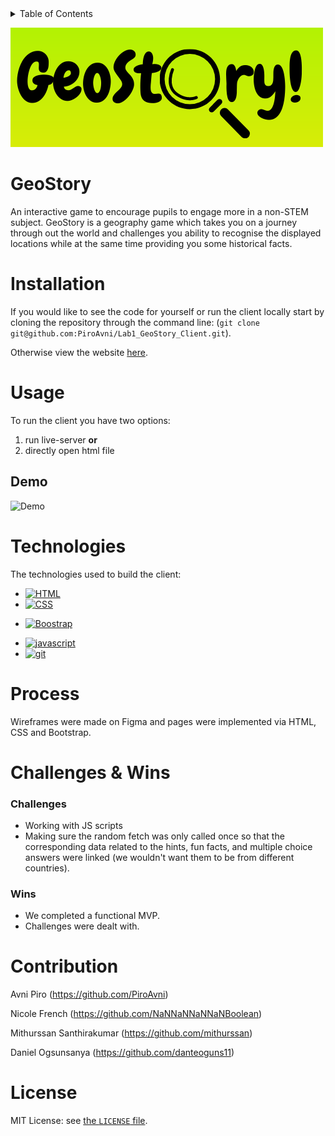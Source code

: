 <!-- TABLE OF CONTENTS -->
<details>
  <summary>Table of Contents</summary>
  <ol>
    <li><a href="#GeoStory">About The Project</a></li>
    <li><a href="#Installation">Installation </a></li>
    <li><a href="#Usage">Usage</a></li>
    <li><a href="#Demo">Demo</a></li>
    <li><a href="#Technologies">Technologies</a></li>
    <li><a href="#Process">Process</a></li>
    <li><a href="#Challenges">Challenges & Wins</a>
    <li><a href="#Contribution">Contribution</a></li>
    <li><a href="#License">License</a></li>
  </ol>
</details>

![alt text](https://github.com/PiroAvni/Lab1_GeoStory_Client/blob/staging/static/images/logo.png "GeoStory")

<!-- ABOUT THE PROJECT -->
# GeoStory

An interactive game to encourage pupils to engage more in a non-STEM subject.
GeoStory is a geography game which takes you on a journey through out the world and challenges you ability to recognise the displayed locations while at the same time providing you some historical facts.

<!-- Installation & usage -->
# Installation

If you would like to see the code for yourself or run the client locally start by cloning the repository through the command line: (`git clone git@github.com:PiroAvni/Lab1_GeoStory_Client.git`).

Otherwise view the website [here](http://geostory.onrender.com).


# Usage

To run the client you have two options:
 1. run live-server **or**
 2. directly open html file

## Demo

![Demo](https://github.com/PiroAvni/Lab1_GeoStory_Client/blob/staging/static/images/demo.gif "Demo")

# Technologies

The technologies used to build the client:
* [![HTML](https://img.shields.io/badge/HTML5-E34F26?style=for-the-badge&logo=html5&logoColor=white)](https://developer.mozilla.org/en-US/docs/Web/HTML)
* [![CSS](https://img.shields.io/badge/CSS3-1572B6?style=for-the-badge&logo=css3&logoColor=white)](https://www.w3.org/Style/CSS/Overview.en.html)
- [![Boostrap](https://img.shields.io/badge/Bootstrap-563D7C?style=for-the-badge&logo=bootstrap&logoColor=white)](https://getbootstrap.com/docs/5.3/getting-started/introduction/)
* [![javascript](https://img.shields.io/badge/JavaScript-323330?style=for-the-badge&logo=javascript&logoColor=F7DF1E)](https://developer.mozilla.org/en-US/docs/Web/)
* [![git](https://img.shields.io/badge/GIT-E44C30?style=for-the-badge&logo=git&logoColor=white)](https://git-scm.com/)


# Process

Wireframes were made on Figma and pages were implemented via HTML, CSS and Bootstrap.

# Challenges & Wins

### Challenges

* Working with JS scripts
* Making sure the random fetch was only called once so that the corresponding data related to the hints, fun facts, and multiple choice answers were linked (we wouldn't want them to be from different countries).

### Wins

* We completed a functional MVP.
* Challenges were dealt with.

# Contribution

Avni Piro (<https://github.com/PiroAvni>)

Nicole French (<https://github.com/NaNNaNNaNNaNBoolean>)

Mithurssan Santhirakumar (<https://github.com/mithurssan>)

Daniel Ogsunsanya (<https://github.com/danteoguns11>)

# License

MIT License:  see [the `LICENSE` file](https://github.com/PiroAvni/Lab1_GeoStory_Server/blob/main/LICENSE).

